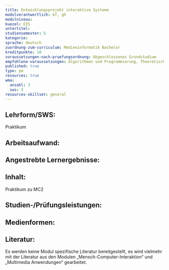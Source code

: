 ```yaml
---
title: Entwicklungsprojekt interaktive Systeme
modulverantwortlich: kf, gh
modulniveau:
kuezel: EIS
untertitel:
studiensemester: 5
kategorie:
sprache: deutsch
zuordnung-zum-curriculum: Medieninformatik Bachelor
kreditpunkte: 10
voraussetzungen-nach-pruefungsordnung: Abgeschlossenes Grundstudium
empfohlene-voraussetzungen: Algorithmen und Programmierung, Theoretische Informatik, Kommunikationstechnik, Netzbasierte Anwendungen, Datenbanken, Multimedia Anwendungen, Mensch Computer Interaktion, Betriebssysteme, Grundlagen der visuellen Kommunikation
published: true
type: pm
resources: true
wma:
  anzahl: 3
  sws: 5
resources-skillset: general  
---
```


## Lehrform/SWS:
Praktikum

## Arbeitsaufwand:

## Angestrebte Lernergebnisse:


## Inhalt:
Praktikum zu MC2

## Studien-/Prüfungsleistungen:


## Medienformen:


## Literatur:
Es werden keine Modul spezifische Literatur bereitgestellt, es wird vielmehr mit der Literatur aus den Modulen „Mensch-Computer-Interaktion“ und „Multimedia Anwendungen“ gearbeitet.

